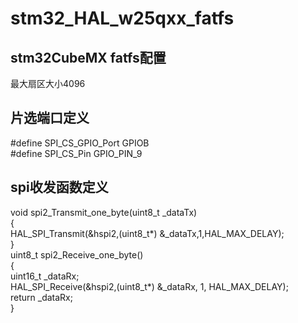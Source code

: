 ﻿# stm32_HAL_w25qxx_fatfs
## stm32CubeMX fatfs配置
最大扇区大小4096
## 片选端口定义
#define SPI_CS_GPIO_Port GPIOB  
#define SPI_CS_Pin GPIO_PIN_9
## spi收发函数定义
void spi2_Transmit_one_byte(uint8_t _dataTx)  
{  
	HAL_SPI_Transmit(&hspi2,(uint8_t*) &_dataTx,1,HAL_MAX_DELAY);  
}  
uint8_t spi2_Receive_one_byte()  
{  
	uint16_t _dataRx;  
	HAL_SPI_Receive(&hspi2,(uint8_t*) &_dataRx, 1, HAL_MAX_DELAY);  
	return _dataRx;  
}  
